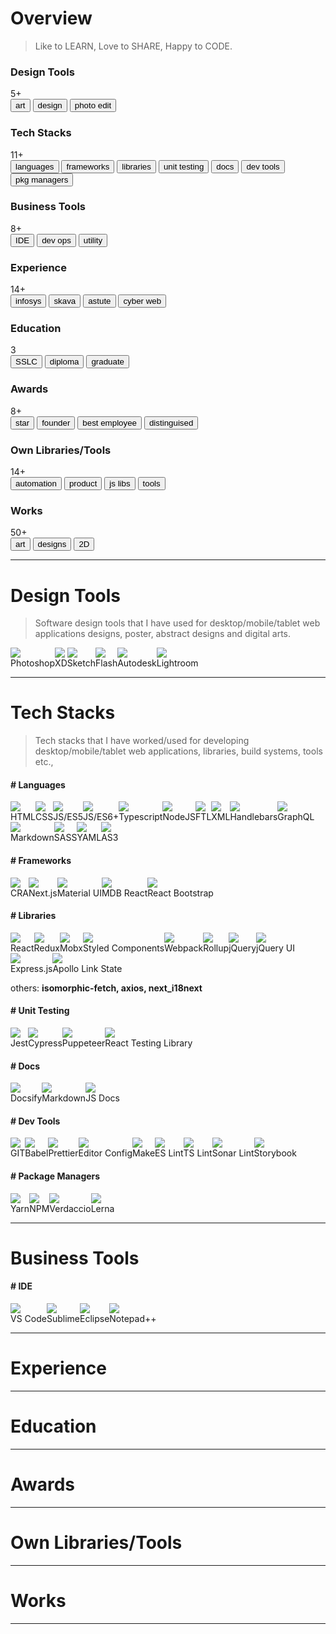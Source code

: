 # Overview

> Like to LEARN, Love to SHARE, Happy to CODE.

<div class="details-card-wrapper">
    <div class="detail-card">
        <h3>Design Tools</h3>
        <div class="details-card-count">5+</div>
        <div class="details-card-buttons">
            <button>art</button>
            <button>design</button>
            <button>photo edit</button>
        </div>
    </div>
    <div class="detail-card" style="flex:2;">
        <h3>Tech Stacks</h3>
        <div class="details-card-count">11+</div>
        <div class="details-card-buttons">
            <button>languages</button>
            <button>frameworks</button>
            <button>libraries</button>
            <button>unit testing</button>
            <button>docs</button>
            <button>dev tools</button>
            <button>pkg managers</button>
        </div>
    </div>
    <div class="detail-card">
        <h3>Business Tools</h3>
        <div class="details-card-count">8+</div>
        <div class="details-card-buttons">
            <button>IDE</button>
            <button>dev ops</button>
            <button>utility</button>
        </div>
    </div>
    <div class="detail-card">
        <h3>Experience</h3>
        <div class="details-card-count">14+</div>
        <div class="details-card-buttons">
            <button>infosys</button>
            <button>skava</button>
            <button>astute</button>
            <button>cyber web</button>
        </div>
    </div>
    <div class="detail-card">
        <h3>Education</h3>
        <div class="details-card-count">3</div>
        <div class="details-card-buttons">
            <button>SSLC</button>
            <button>diploma</button>
            <button>graduate</button>
        </div>
    </div>
    <div class="detail-card">
        <h3>Awards</h3>
        <div class="details-card-count">8+</div>
        <div class="details-card-buttons">
            <button>star</button>
            <button>founder</button>
            <button>best employee</button>
            <button>distinguised</button>
        </div>
    </div>
    <div class="detail-card">
        <h3>Own Libraries/Tools</h3>
        <div class="details-card-count">14+</div>
        <div class="details-card-buttons">
            <button>automation</button>
            <button>product</button>
            <button>js libs</button>
            <button>tools</button>
        </div>
    </div>
    <div class="detail-card">
        <h3>Works</h3>
        <div class="details-card-count">50+</div>
        <div class="details-card-buttons">
            <button>art</button>
            <button>designs</button>
            <button>2D</button>
        </div>
    </div>
</div>

<hr />

# Design Tools

> Software design tools that I have used for desktop/mobile/tablet web applications designs, poster, abstract designs and digital arts.

<div style="display:flex;">
    <div class="tech-logo">
        <img src="./assets/logo_ps.jpg" />
        <div class="tech-info">Photoshop</div>
    </div>
    <div class="tech-logo">
        <img src="./assets/logo_xd.png" />
        <div class="tech-info">XD</div>
    </div>
    <div class="tech-logo">
        <img src="./assets/logo_sketch.jpg" />
        <div class="tech-info">Sketch</div>
    </div>
    <div class="tech-logo">
        <img src="./assets/logo_flash.jpg" />
        <div class="tech-info">Flash</div>
    </div>
    <div class="tech-logo">
        <img src="./assets/logo_autodesk.png" />
        <div class="tech-info">Autodesk</div>
    </div>
    <div class="tech-logo">
        <img src="./assets/logo_lr.png" />
        <div class="tech-info">Lightroom</div>
    </div>
</div>

<hr />

# Tech Stacks

> Tech stacks that I have worked/used for developing desktop/mobile/tablet web applications, libraries, build systems, tools etc.,

#### # Languages

<div style="display:flex; flex-wrap:wrap;">
    <div class="tech-logo">
        <img src="./assets/logo_html.png" />
        <div class="tech-info">HTML</div>
    </div>
    <div class="tech-logo">
        <img src="./assets/logo_css.png" />
        <div class="tech-info">CSS</div>
    </div>
    <div class="tech-logo">
        <img src="./assets/logo_js.jpeg" />
        <div class="tech-info">JS/ES5</div>
    </div>
    <div class="tech-logo">
        <img src="./assets/logo_es6.jpg" />
        <div class="tech-info">JS/ES6+</div>
    </div>
    <div class="tech-logo">
        <img src="./assets/logo_ts.jpg" />
        <div class="tech-info">Typescript</div>
    </div>
     <div class="tech-logo">
        <img src="./assets/logo_nodejs.png" />
        <div class="tech-info">NodeJS</div>
    </div>
    <div class="tech-logo">
        <img src="./assets/logo_ftl.jpg" />
        <div class="tech-info">FTL</div>
    </div>
    <div class="tech-logo">
        <img src="./assets/logo_xml.png" />
        <div class="tech-info">XML</div>
    </div>
    <div class="tech-logo">
        <img src="./assets/logo_hb.png" />
        <div class="tech-info">Handlebars</div>
    </div>
    <div class="tech-logo">
        <img src="./assets/logo_graphql.png" />
        <div class="tech-info">GraphQL</div>
    </div>
    <div class="tech-logo">
        <img src="./assets/logo_md.png" />
        <div class="tech-info">Markdown</div>
    </div>
    <div class="tech-logo">
        <img src="./assets/logo_sass.png" />
        <div class="tech-info">SASS</div>
    </div>
    <div class="tech-logo">
        <img src="./assets/logo_yaml.png" />
        <div class="tech-info">YAML</div>
    </div>
    <div class="tech-logo">
        <img src="./assets/logo_as3.png" />
        <div class="tech-info">AS3</div>
    </div>
</div>

#### # Frameworks

<div style="display:flex;">
    <div class="tech-logo">
        <img src="./assets/logo_cra.png" />
        <div class="tech-info">CRA</div>
    </div>
    <div class="tech-logo">
        <img src="./assets/logo_nextjs.png" />
        <div class="tech-info">Next.js</div>
    </div>
    <div class="tech-logo">
        <img src="./assets/logo_mui.png" />
        <div class="tech-info">Material UI</div>
    </div>
    <div class="tech-logo">
        <img src="./assets/logo_mdbreact.png" />
        <div class="tech-info">MDB React</div>
    </div>
    <div class="tech-logo">
        <img src="./assets/logo_reactbootstrap.png" />
        <div class="tech-info">React Bootstrap</div>
    </div>
</div>

#### # Libraries

<div style="display:flex; flex-wrap: wrap;">
    <div class="tech-logo">
        <img src="./assets/logo_react.png" />
        <div class="tech-info">React</div>
    </div>
    <div class="tech-logo">
        <img src="./assets/logo_redux.png" />
        <div class="tech-info">Redux</div>
    </div>
    <div class="tech-logo">
        <img src="./assets/logo_mobx.png" />
        <div class="tech-info">Mobx</div>
    </div>
    <div class="tech-logo">
        <img src="./assets/logo_styledcomp.png" />
        <div class="tech-info">Styled Components</div>
    </div>
    <div class="tech-logo">
        <img src="./assets/logo_webpack.png" />
        <div class="tech-info">Webpack</div>
    </div>
    <div class="tech-logo">
        <img src="./assets/logo_rollup.jpg" />
        <div class="tech-info">Rollup</div>
    </div>
    <div class="tech-logo">
        <img src="./assets/logo_jquery.jpg" />
        <div class="tech-info">jQuery</div>
    </div>
    <div class="tech-logo">
        <img src="./assets/logo_jquery_ui.png" />
        <div class="tech-info">jQuery UI</div>
    </div>
    <div class="tech-logo">
        <img src="./assets/logo_expressjs.png" />
        <div class="tech-info">Express.js</div>
    </div>
    <div class="tech-logo">
        <img src="./assets/logo_apollo.png" />
        <div class="tech-info">Apollo Link State</div>
    </div>
</div>

others: **isomorphic-fetch, axios, next_i18next**

#### # Unit Testing

<div style="display:flex;">
    <div class="tech-logo">
        <img src="./assets/logo_jest.png" />
        <div class="tech-info">Jest</div>
    </div>
    <div class="tech-logo">
        <img src="./assets/logo_cypress.webp" />
        <div class="tech-info">Cypress</div>
    </div>
    <div class="tech-logo">
        <img src="./assets/logo_puppeteer.png" />
        <div class="tech-info">Puppeteer</div>
    </div>
    <div class="tech-logo">
        <img src="./assets/logo_rtl.png" />
        <div class="tech-info">React Testing Library</div>
    </div>
</div>

#### # Docs

<div style="display:flex;">
    <div class="tech-logo">
        <img src="./assets/logo_docsify.png" />
        <div class="tech-info">Docsify</div>
    </div>
    <div class="tech-logo">
        <img src="./assets/logo_md.png" />
        <div class="tech-info">Markdown</div>
    </div>
    <div class="tech-logo">
        <img src="./assets/logo_jsdoc3.png" />
        <div class="tech-info">JS Docs</div>
    </div>
</div>

#### # Dev Tools

<div style="display:flex; flex-wrap: wrap;">
    <div class="tech-logo">
        <img src="./assets/logo_git.png" />
        <div class="tech-info">GIT</div>
    </div>
    <div class="tech-logo">
        <img src="./assets/logo_babel.png" />
        <div class="tech-info">Babel</div>
    </div>
    <div class="tech-logo">
        <img src="./assets/logo_prettier.jpg" />
        <div class="tech-info">Prettier</div>
    </div>
    <div class="tech-logo">
        <img src="./assets/logo_editorconfig.png" />
        <div class="tech-info">Editor Config</div>
    </div>
    <div class="tech-logo">
        <img src="./assets/logo_make.png" />
        <div class="tech-info">Make</div>
    </div>
    <div class="tech-logo">
        <img src="./assets/logo_eslint.jpg" />
        <div class="tech-info">ES Lint</div>
    </div>
    <div class="tech-logo">
        <img src="./assets/logo_tslint.png" />
        <div class="tech-info">TS Lint</div>
    </div>
    <div class="tech-logo">
        <img src="./assets/logo_sonarlint.png" />
        <div class="tech-info">Sonar Lint</div>
    </div>
    <div class="tech-logo">
        <img src="./assets/logo_storybook.png" />
        <div class="tech-info">Storybook</div>
    </div>
</div>

#### # Package Managers

<div style="display:flex;">
    <div class="tech-logo">
        <img src="./assets/logo_yarn.jpg" />
        <div class="tech-info">Yarn</div>
    </div>
    <div class="tech-logo">
        <img src="./assets/logo_npm.png" />
        <div class="tech-info">NPM</div>
    </div>
    <div class="tech-logo">
        <img src="./assets/logo_verdaccio.jpg" />
        <div class="tech-info">Verdaccio</div>
    </div>
    <div class="tech-logo">
        <img src="./assets/logo_lerna.jpg" />
        <div class="tech-info">Lerna</div>
    </div>
</div>

<hr />

# Business Tools

#### # IDE

<div style="display:flex;">
    <div class="tech-logo">
        <img src="./assets/logo_vs.png" />
        <div class="tech-info">VS Code</div>
    </div>
    <div class="tech-logo">
        <img src="./assets/logo_sublime.jpg" />
        <div class="tech-info">Sublime</div>
    </div>
    <div class="tech-logo">
        <img src="./assets/logo_eclipse.png" />
        <div class="tech-info">Eclipse</div>
    </div>
    <div class="tech-logo">
        <img src="./assets/logo_notepad.png" />
        <div class="tech-info">Notepad++</div>
    </div>
</div>

<hr />

# Experience

<hr />

# Education

<hr />

# Awards

<hr />

# Own Libraries/Tools

<hr />

# Works

<hr />

<div id="design-tools">
</div>
